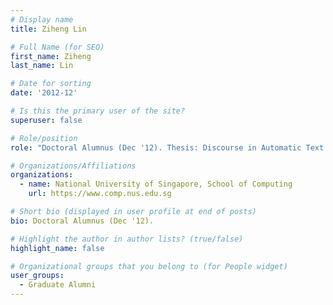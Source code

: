 ```yaml
---
# Display name
title: Ziheng Lin

# Full Name (for SEO) 
first_name: Ziheng
last_name: Lin

# Date for sorting
date: '2012-12'

# Is this the primary user of the site?
superuser: false

# Role/position
role: "Doctoral Alumnus (Dec '12). Thesis: Discourse in Automatic Text Summarization."

# Organizations/Affiliations
organizations:
  - name: National University of Singapore, School of Computing
    url: https://www.comp.nus.edu.sg

# Short bio (displayed in user profile at end of posts)
bio: Doctoral Alumnus (Dec '12). 

# Highlight the author in author lists? (true/false)
highlight_name: false

# Organizational groups that you belong to (for People widget)
user_groups:
  - Graduate Alumni
---
```

